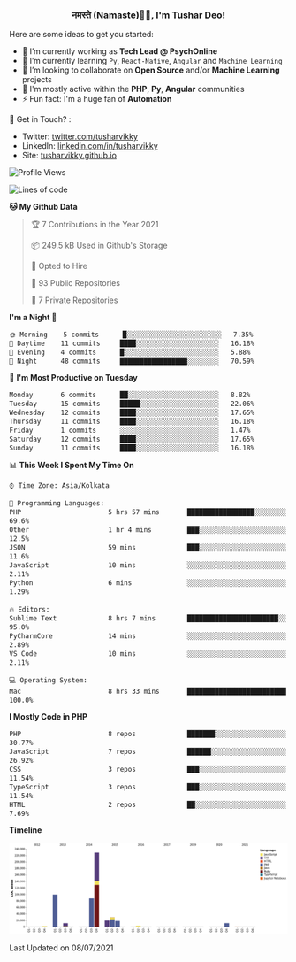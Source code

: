 <h3 align="center">नमस्ते (Namaste)🙏🏻, I'm Tushar Deo!</h3>

Here are some ideas to get you started:

- 🔭 I’m currently working as **Tech Lead @ PsychOnline**
- 🌱 I’m currently learning `Py`, `React-Native`, `Angular` and `Machine Learning`
- 👯 I’m looking to collaborate on **Open Source** and/or **Machine Learning** projects
- 💬 I'm mostly active within the **PHP**, **Py**, **Angular** communities
- ⚡ Fun fact: I'm a huge fan of **Automation**

📣 Get in Touch? :
- Twitter: [twitter.com/tusharvikky](https://twitter.com/tusharvikky)
- LinkedIn: [linkedin.com/in/tusharvikky](https://www.linkedin.com/in/tusharvikky/)
- Site: [tusharvikky.github.io](https://tusharvikky.github.io/)

<!--START_SECTION:waka-->
![Profile Views](http://img.shields.io/badge/Profile%20Views-0-blue)

![Lines of code](https://img.shields.io/badge/From%20Hello%20World%20I%27ve%20Written-513052%20lines%20of%20code-blue)

**🐱 My Github Data** 

> 🏆 7 Contributions in the Year 2021
 > 
> 📦 249.5 kB Used in Github's Storage 
 > 
> 💼 Opted to Hire
 > 
> 📜 93 Public Repositories 
 > 
> 🔑 7 Private Repositories  
 > 
**I'm a Night 🦉** 

```text
🌞 Morning    5 commits      █░░░░░░░░░░░░░░░░░░░░░░░░   7.35% 
🌆 Daytime    11 commits     ████░░░░░░░░░░░░░░░░░░░░░   16.18% 
🌃 Evening    4 commits      █░░░░░░░░░░░░░░░░░░░░░░░░   5.88% 
🌙 Night      48 commits     █████████████████░░░░░░░░   70.59%

```
📅 **I'm Most Productive on Tuesday** 

```text
Monday       6 commits      ██░░░░░░░░░░░░░░░░░░░░░░░   8.82% 
Tuesday      15 commits     █████░░░░░░░░░░░░░░░░░░░░   22.06% 
Wednesday    12 commits     ████░░░░░░░░░░░░░░░░░░░░░   17.65% 
Thursday     11 commits     ████░░░░░░░░░░░░░░░░░░░░░   16.18% 
Friday       1 commits      ░░░░░░░░░░░░░░░░░░░░░░░░░   1.47% 
Saturday     12 commits     ████░░░░░░░░░░░░░░░░░░░░░   17.65% 
Sunday       11 commits     ████░░░░░░░░░░░░░░░░░░░░░   16.18%

```


📊 **This Week I Spent My Time On** 

```text
⌚︎ Time Zone: Asia/Kolkata

💬 Programming Languages: 
PHP                      5 hrs 57 mins       █████████████████░░░░░░░░   69.6% 
Other                    1 hr 4 mins         ███░░░░░░░░░░░░░░░░░░░░░░   12.5% 
JSON                     59 mins             ███░░░░░░░░░░░░░░░░░░░░░░   11.6% 
JavaScript               10 mins             ░░░░░░░░░░░░░░░░░░░░░░░░░   2.11% 
Python                   6 mins              ░░░░░░░░░░░░░░░░░░░░░░░░░   1.29%

🔥 Editors: 
Sublime Text             8 hrs 7 mins        ███████████████████████░░   95.0% 
PyCharmCore              14 mins             ░░░░░░░░░░░░░░░░░░░░░░░░░   2.89% 
VS Code                  10 mins             ░░░░░░░░░░░░░░░░░░░░░░░░░   2.11%

💻 Operating System: 
Mac                      8 hrs 33 mins       █████████████████████████   100.0%

```

**I Mostly Code in PHP** 

```text
PHP                      8 repos             ███████░░░░░░░░░░░░░░░░░░   30.77% 
JavaScript               7 repos             ██████░░░░░░░░░░░░░░░░░░░   26.92% 
CSS                      3 repos             ███░░░░░░░░░░░░░░░░░░░░░░   11.54% 
TypeScript               3 repos             ███░░░░░░░░░░░░░░░░░░░░░░   11.54% 
HTML                     2 repos             ██░░░░░░░░░░░░░░░░░░░░░░░   7.69%

```


**Timeline**

![Chart not found](https://raw.githubusercontent.com/tusharvikky/tusharvikky/master/charts/bar_graph.png) 


 Last Updated on 08/07/2021
<!--END_SECTION:waka-->


